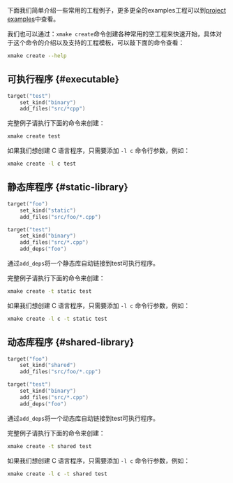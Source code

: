 
下面我们简单介绍一些常用的工程例子，更多更全的examples工程可以到[project examples](https://github.com/xmake-io/xmake/tree/master/tests/projects)中查看。

我们也可以通过：`xmake create`命令创建各种常用的空工程来快速开始，具体对于这个命令的介绍以及支持的工程模板，可以敲下面的命令查看：

```bash
xmake create --help
```

## 可执行程序 {#executable}

```lua
target("test")
    set_kind("binary")
    add_files("src/*cpp")
```

完整例子请执行下面的命令来创建：

```bash
xmake create test
```

如果我们想创建 C 语言程序，只需要添加 `-l c` 命令行参数，例如：

```bash
xmake create -l c test
```

## 静态库程序 {#static-library}

```lua
target("foo")
    set_kind("static")
    add_files("src/foo/*.cpp")

target("test")
    set_kind("binary")
    add_files("src/*.cpp")
    add_deps("foo")
```

通过`add_deps`将一个静态库自动链接到test可执行程序。

完整例子请执行下面的命令来创建：

```bash
xmake create -t static test
```

如果我们想创建 C 语言程序，只需要添加 `-l c` 命令行参数，例如：

```bash
xmake create -l c -t static test
```

## 动态库程序 {#shared-library}

```lua
target("foo")
    set_kind("shared")
    add_files("src/foo/*.cpp")

target("test")
    set_kind("binary")
    add_files("src/*.cpp")
    add_deps("foo")
```

通过`add_deps`将一个动态库自动链接到test可执行程序。

完整例子请执行下面的命令来创建：

```bash
xmake create -t shared test
```

如果我们想创建 C 语言程序，只需要添加 `-l c` 命令行参数，例如：

```bash
xmake create -l c -t shared test
```

